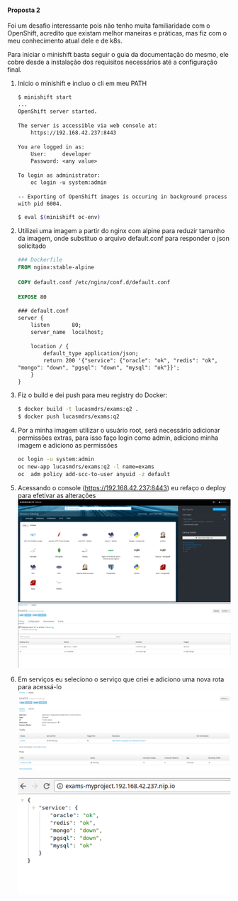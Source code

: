 #### Proposta 2

Foi um desafio interessante pois não tenho muita familiaridade com o OpenShift, acredito que existam melhor maneiras e práticas, mas fiz com o meu conhecimento atual dele e de k8s.

Para iniciar o minishift basta seguir o guia da documentação do mesmo, ele cobre desde a instalação dos requisitos necessários até a configuração final.

1.  Inicio o minishift e incluo o cli em meu PATH

    ```text
    $ minishift start
    ...
    OpenShift server started.

    The server is accessible via web console at:
        https://192.168.42.237:8443

    You are logged in as:
        User:     developer
        Password: <any value>

    To login as administrator:
        oc login -u system:admin

    -- Exporting of OpenShift images is occuring in background process with pid 6004.
    ```

    ```bash
    $ eval $(minishift oc-env)
    ```

2.  Utilizei uma imagem a partir do nginx com alpine para reduzir tamanho da imagem, onde substituo o arquivo default.conf para responder o json solicitado

    ```Dockerfile
    ### Dockerfile
    FROM nginx:stable-alpine

    COPY default.conf /etc/nginx/conf.d/default.conf

    EXPOSE 80
    ```

        ### default.conf
        server {
            listen       80;
            server_name  localhost;

            location / {
                default_type application/json;
                return 200 '{"service": {"oracle": "ok", "redis": "ok", "mongo": "down", "pgsql": "down", "mysql": "ok"}}';
            }
        }

3.  Fiz o build e dei push para meu registry do Docker:

    ```bash
    $ docker build -t lucasmdrs/exams:q2 .
    $ docker push lucasmdrs/exams:q2
    ```

4.  Por a minha imagem utilizar o usuário root, será necessário adicionar permissões extras, para isso faço login como admin, adiciono minha imagem e adiciono as permissões

    ```bash
    oc login -u system:admin
    oc new-app lucasmdrs/exams:q2 -l name=exams
    oc  adm policy add-scc-to-user anyuid -z default
    ```

5.  Acessando o console (<https://192.168.42.237:8443>) eu refaço o deploy para efetivar as alterações
    ![image](./img/img0.png)
    ![image](./img/img1.png)

6.  Em serviços eu seleciono o serviço que criei e adiciono uma nova rota para acessá-lo
    ![image](./img/img2.png)

    ![image](./img/img3.png)
